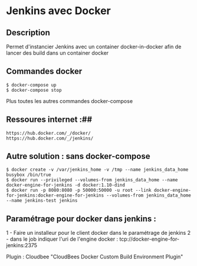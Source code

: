 # Jenkins avec Docker #

## Description ##
Permet d'instancier Jenkins avec un container docker-in-docker afin de lancer des build dans un container docker

## Commandes docker ##
	$ docker-compose up
	$ docker-compose stop

Plus toutes les autres commandes docker-compose

## Ressoures internet :##
	https://hub.docker.com/_/docker/
	https://hub.docker.com/_/jenkins/

## Autre solution : sans docker-compose ##
	$ docker create -v /var/jenkins_home -v /tmp --name jenkins_data_home busybox /bin/true
	$ docker run --privileged --volumes-from jenkins_data_home --name docker-engine-for-jenkins -d docker:1.10-dind
	$ docker run -p 8080:8080 -p 50000:50000 -u root --link docker-engine-for-jenkins:docker-engine-for-jenkins --volumes-from jenkins_data_home --name jenkins-test jenkins

## Paramétrage pour docker dans jenkins : ##
1 - Faire un installeur pour le client docker dans le paramétrage de jenkins
2 - dans le job indiquer l'uri de l'engine docker : tcp://docker-engine-for-jenkins:2375

Plugin : Cloudbee "CloudBees Docker Custom Build Environment Plugin"

